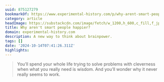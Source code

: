 ```yaml
---
uuid: 875127279
bookmarkOf: https://www.experimental-history.com/p/why-arent-smart-people-happier
category: article
headImage: https://substackcdn.com/image/fetch/w_1200,h_600,c_fill,f_jpg,q_auto:good,fl_progressive:steep,g_auto/https%3A%2F%2Fbucketeer-e05bbc84-baa3-437e-9518-adb32be77984.s3.amazonaws.com%2Fpublic%2Fimages%2Ffc8548b3-2eaa-4a22-b782-10646cfb25b7_1668x1113.jpeg
title: Why aren't smart people happier?
domain: experimental-history.com
description: A new way to think about brainpower.
tags: []
date: '2024-10-14T07:41:26.311Z'
highlights:
---
```


> You’ll spend your whole life trying to solve problems with cleverness when what you really need is wisdom. And you’ll wonder why it never really seems to work.

